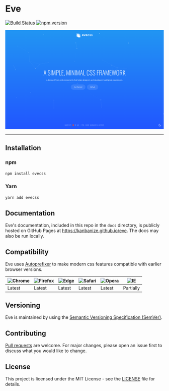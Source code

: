 # Eve

[![Build Status](https://travis-ci.org/kanbanize/eve.svg?branch=master)](https://travis-ci.org/kanbanize/eve)
[![npm version](https://img.shields.io/npm/v/evecss.svg)](https://www.npmjs.com/package/evecss)

<a href="https://kanbanize.github.io/eve">
    <img src="https://raw.githubusercontent.com/kanbanize/eve/master/docs/website/assets/images/cover.png" alt="EveCSS">
</a>

---

## Installation

### npm

```sh
npm install evecss
```

### Yarn

```sh
yarn add evecss
```

## Documentation

Eve's documentation, included in this repo in the ```docs``` directory, is publicly hosted on GitHub Pages at https://kanbanize.github.io/eve. The docs may also be run locally.

## Compatibility

Eve uses [Autoprefixer](https://github.com/postcss/autoprefixer) to make modern css features compatible with earlier browser versions.

![Chrome](https://raw.github.com/alrra/browser-logos/master/src/chrome/chrome_24x24.png) | ![Firefox](https://raw.github.com/alrra/browser-logos/master/src/firefox/firefox_24x24.png) | ![Edge](https://raw.github.com/alrra/browser-logos/master/src/edge/edge_24x24.png) | ![Safari](https://raw.github.com/alrra/browser-logos/master/src/safari/safari_24x24.png) | ![Opera](https://raw.github.com/alrra/browser-logos/master/src/opera/opera_24x24.png) | ![IE](https://raw.github.com/alrra/browser-logos/master/src/archive/internet-explorer_9-11/internet-explorer_9-11_24x24.png)
--- | --- | --- | --- | --- | --- |
Latest | Latest | Latest | Latest | Latest | Partially |

## Versioning

Eve is maintained by using the [Semantic Versioning Specification (SemVer)](http://semver.org).

## Contributing

[Pull requests](https://github.com/kanbanize/eve/blob/master/.github/PULL_REQUEST_TEMPLATE.md) are welcome. For major changes, please open an issue first to discuss what you would like to change.

## License

This project is licensed under the MIT License - see the [LICENSE](https://github.com/kanbanize/eve/blob/master/LICENSE) file for details.
